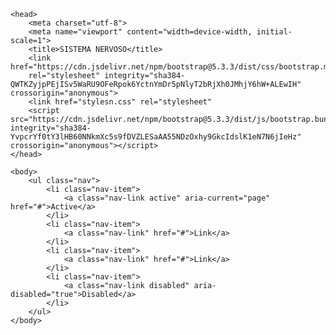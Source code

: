 <!DOCTYPE html>
<html>

	<head>
		<meta charset="utf-8">
		<meta name="viewport" content="width=device-width, initial-scale=1">
		<title>SISTEMA NERVOSO</title>
		<link href="https://cdn.jsdelivr.net/npm/bootstrap@5.3.3/dist/css/bootstrap.min.css" 
		rel="stylesheet" integrity="sha384-QWTKZyjpPEjISv5WaRU9OFeRpok6YctnYmDr5pNlyT2bRjXh0JMhjY6hW+ALEwIH" crossorigin="anonymous">
		<link href="stylesn.css" rel="stylesheet"
		<script src="https://cdn.jsdelivr.net/npm/bootstrap@5.3.3/dist/js/bootstrap.bundle.min.js" integrity="sha384-YvpcrYf0tY3lHB60NNkmXc5s9fDVZLESaAA55NDzOxhy9GkcIdslK1eN7N6jIeHz" crossorigin="anonymous"></script>
	</head>
	
 	<body>
		<ul class="nav">
			<li class="nav-item">
				<a class="nav-link active" aria-current="page" href="#">Active</a>
			</li>
			<li class="nav-item">
				<a class="nav-link" href="#">Link</a>
			</li>
			<li class="nav-item">
				<a class="nav-link" href="#">Link</a>
			</li>
			<li class="nav-item">
				<a class="nav-link disabled" aria-disabled="true">Disabled</a>
			</li>
		</ul>
	</body>

</html>
